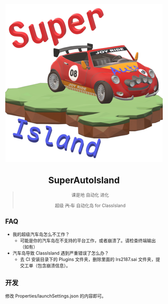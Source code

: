 ﻿<div align="center">

![Super Auto Island](./assets/icon.png)
# SuperAutoIsland
> 课是地 自动化 进化
> 
> 超级 ~~汽 车~~ 自动化岛 for ClassIsland

</div>

## FAQ
- 我的超级汽车岛怎么不工作？
  - 可能是你的汽车岛在不支持的平台工作，或者崩溃了。请检查终端输出（如有）
- 汽车岛导致 ClassIsland 遇到严重错误了怎么办？
  - 去 CI 安装目录下的 Plugins 文件夹，删除里面的 lrs2187.sai 文件夹，提交工单（包含崩溃信息）。

## 开发
修改 Properties/launchSettings.json 的内容即可。
